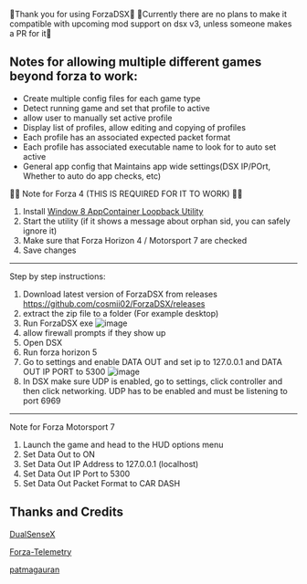💛Thank you for using ForzaDSX💛 💛Currently there are no plans to make it compatible with upcoming mod support on dsx v3, unless someone makes a PR for it💛

## Notes for allowing multiple different games beyond forza to work:
- Create multiple config files for each game type
- Detect running game and set that profile to active
- allow user to manually set active profile
- Display list of profiles, allow editing and copying of profiles
- Each profile has an associated expected packet format
- Each profile has associated executable name to look for to auto set active
- General app config that Maintains app wide settings(DSX IP/POrt, Whether to auto do app checks, etc)


🔺🔺 Note for Forza 4 (THIS IS REQUIRED FOR IT TO WORK) 🔺🔺
1. Install [Window 8 AppContainer Loopback Utility](https://telerik-fiddler.s3.amazonaws.com/fiddler/addons/enableloopbackutility.exe)
2. Start the utility (if it shows a message about orphan sid, you can safely ignore it)
3. Make sure that Forza Horizon 4 / Motorsport 7 are checked
4. Save changes

-----------------------------------------------------------------------------------------------------------------------------------------

Step by step instructions:
1. Download latest version of ForzaDSX from releases https://github.com/cosmii02/ForzaDSX/releases
2. extract the zip file to a folder (For example desktop)
3. Run ForzaDSX exe
![image](https://user-images.githubusercontent.com/27782168/183417053-33676d94-f137-454b-ad7b-78066f71f6d2.png)
4. allow firewall prompts if they show up
5. Open DSX
6. Run forza horizon 5
7. Go to settings and enable DATA OUT and set ip to 127.0.0.1 and DATA OUT IP PORT to 5300
![image](https://user-images.githubusercontent.com/27782168/183418210-145b6701-f1f7-4783-91ba-7a1893294601.png)
8. In DSX make sure UDP is enabled, go to settings, click controller and then click networking. UDP has to be enabled and must be listening to port 6969


-----------------------------------------------------------------------------------------------------------------------------------------
Note for Forza Motorsport 7
1. Launch the game and head to the HUD options menu
2. Set Data Out to ON
3. Set Data Out IP Address to 127.0.0.1 (localhost)
4. Set Data Out IP Port to 5300
5. Set Data Out Packet Format to CAR DASH









## Thanks and Credits

[DualSenseX](https://github.com/Paliverse/DualSenseX)

[Forza-Telemetry](https://github.com/austinbaccus/forza-telemetry/tree/main/ForzaCore)

[patmagauran](https://github.com/patmagauran)
